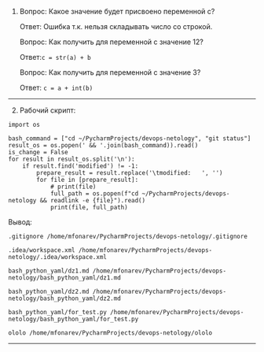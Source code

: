 1. Вопрос: Какое значение будет присвоено переменной c?

   Ответ: Ошибка т.к. нельзя складывать число со строкой.

   Вопрос: Как получить для переменной c значение 12?

   Ответ:``c = str(a) + b``

   Вопрос: Как получить для переменной c значение 3?

   Ответ: ``c = a + int(b)``
---
2. Рабочий скрипт:
````
import os

bash_command = ["cd ~/PycharmProjects/devops-netology", "git status"]
result_os = os.popen(' && '.join(bash_command)).read()
is_change = False
for result in result_os.split('\n'):
    if result.find('modified') != -1:
        prepare_result = result.replace('\tmodified:   ', '')
        for file in [prepare_result]:
            # print(file)
            full_path = os.popen(f"cd ~/PycharmProjects/devops-netology && readlink -e {file}").read()
            print(file, full_path)
````

Вывод:
````
.gitignore /home/mfonarev/PycharmProjects/devops-netology/.gitignore

.idea/workspace.xml /home/mfonarev/PycharmProjects/devops-netology/.idea/workspace.xml

bash_python_yaml/dz1.md /home/mfonarev/PycharmProjects/devops-netology/bash_python_yaml/dz1.md

bash_python_yaml/dz2.md /home/mfonarev/PycharmProjects/devops-netology/bash_python_yaml/dz2.md

bash_python_yaml/for_test.py /home/mfonarev/PycharmProjects/devops-netology/bash_python_yaml/for_test.py

ololo /home/mfonarev/PycharmProjects/devops-netology/ololo
````
---
